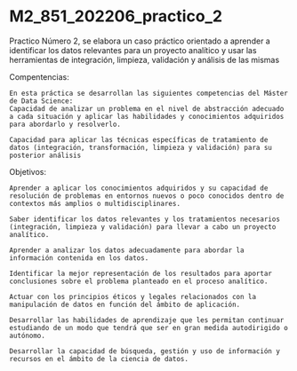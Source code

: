 # M2_851_202206_practico_2

Practico Número 2, se elabora un caso práctico orientado a aprender a identificar los datos relevantes para un proyecto analítico y usar las herramientas de integración, limpieza, validación y análisis de las mismas

Compentencias:

    En esta práctica se desarrollan las siguientes competencias del Máster de Data Science:
    Capacidad de analizar un problema en el nivel de abstracción adecuado a cada situación y aplicar las habilidades y conocimientos adquiridos para abordarlo y resolverlo.

    Capacidad para aplicar las técnicas específicas de tratamiento de datos (integración, transformación, limpieza y validación) para su posterior análisis


Objetivos:

    Aprender a aplicar los conocimientos adquiridos y su capacidad de resolución de problemas en entornos nuevos o poco conocidos dentro de contextos más amplios o multidisciplinares.

    Saber identificar los datos relevantes y los tratamientos necesarios (integración, limpieza y validación) para llevar a cabo un proyecto analítico.

    Aprender a analizar los datos adecuadamente para abordar la información contenida en los datos.

    Identificar la mejor representación de los resultados para aportar conclusiones sobre el problema planteado en el proceso analítico.

    Actuar con los principios éticos y legales relacionados con la manipulación de datos en función del ámbito de aplicación.

    Desarrollar las habilidades de aprendizaje que les permitan continuar estudiando de un modo que tendrá que ser en gran medida autodirigido o autónomo.

    Desarrollar la capacidad de búsqueda, gestión y uso de información y recursos en el ámbito de la ciencia de datos.

